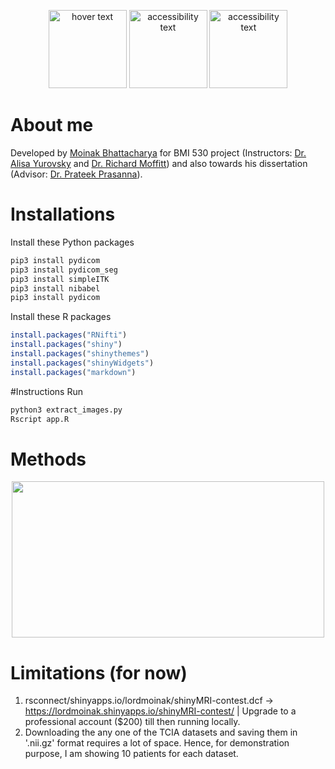 <p align="center">
  <img src="https://user-images.githubusercontent.com/53391762/235462817-795d2ac2-f3c3-477e-8424-83a4a901039f.png" width="125" height="125" title="hover text">
  <img src="https://user-images.githubusercontent.com/53391762/235462818-0291e665-cf1d-4292-8747-df80a9586c7e.jpg" width="125" height="125" alt="accessibility text">
  <img src="https://user-images.githubusercontent.com/53391762/235462817-795d2ac2-f3c3-477e-8424-83a4a901039f.png" width="125" height="125" alt="accessibility text">
</p>

# About me
Developed by [Moinak Bhattacharya](https://sites.google.com/view/moinakb) for BMI 530 project (Instructors: [Dr. Alisa Yurovsky](https://scholar.google.com/citations?user=9517icQAAAAJ&hl=en) and [Dr. Richard Moffitt](https://med.emory.edu/departments/hematology-medical-oncology/profile/?u=RAMOFFI)) and also towards his dissertation (Advisor: [Dr. Prateek Prasanna](https://prateekprasanna.com/)).

# Installations
Install these Python packages
```bash
pip3 install pydicom
pip3 install pydicom_seg
pip3 install simpleITK
pip3 install nibabel
pip3 install pydicom
```
Install these R packages
```r
install.packages("RNifti")
install.packages("shiny")
install.packages("shinythemes")
install.packages("shinyWidgets")
install.packages("markdown")
```

#Instructions
Run
```bash
python3 extract_images.py
Rscript app.R
```

# Methods
<p align="center">
  <img src="https://user-images.githubusercontent.com/53391762/235482487-a15d0811-0bd8-4dfb-8549-ef3f20ce9547.png" width="500" height="250">
</p>

# Limitations (for now)
1. rsconnect/shinyapps.io/lordmoinak/shinyMRI-contest.dcf -> https://lordmoinak.shinyapps.io/shinyMRI-contest/ | Upgrade to a professional account ($200) till then running locally.
2. Downloading the any one of the TCIA datasets and saving them in '.nii.gz' format requires a lot of space. Hence, for demonstration purpose, I am showing 10 patients for each dataset.

